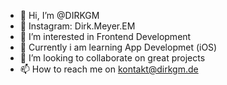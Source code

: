 - 👋 Hi, I’m @DIRKGM
- 👋 Instagram: Dirk.Meyer.EM
- 👀 I’m interested in Frontend Development
- 🌱 Currently i am learning App Developmet (iOS)
- 💞️ I’m looking to collaborate on great projects
- 📫 How to reach me on kontakt@dirkgm.de

<!---
DIRKGM/DIRKGM is a ✨ special ✨ repository because its `README.md` (this file) appears on your GitHub profile.
You can click the Preview link to take a look at your changes.
--->
